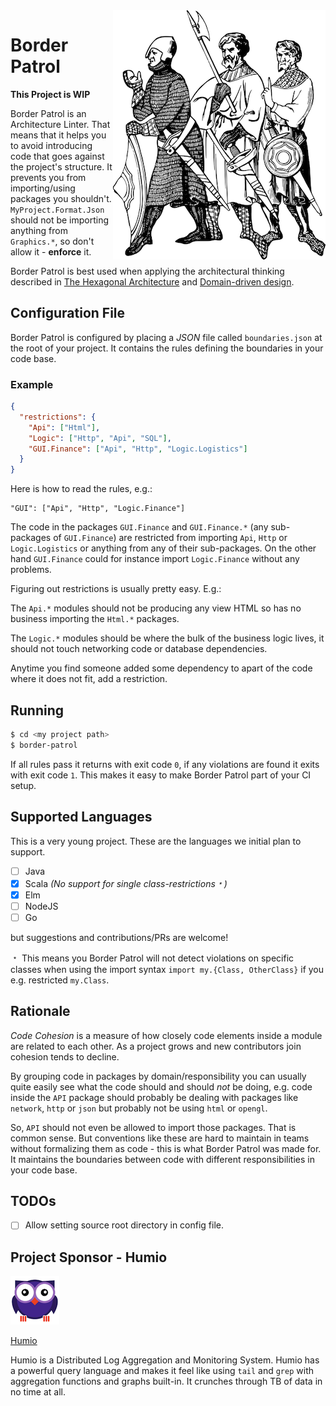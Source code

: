<img align="right" src="images/logo.png" />

# Border Patrol

__This Project is WIP__

Border Patrol is an Architecture Linter. That means that it helps you to avoid
introducing code that goes against the project's structure. It prevents you from
importing/using packages you shouldn't. `MyProject.Format.Json` should not be
importing anything from `Graphics.*`, so don't allow it - __enforce__ it.

Border Patrol is best used when applying the architectural thinking described in
[The Hexagonal Architecture](http://alistair.cockburn.us/Hexagonal+architecture)
and [Domain-driven design](https://en.wikipedia.org/wiki/Domain-driven_design).

## Configuration File

Border Patrol is configured by placing a _JSON_ file called `boundaries.json` at
the root of your project. It contains the rules defining the boundaries in your
code base.

### Example

```json
{
  "restrictions": {
    "Api": ["Html"],
    "Logic": ["Http", "Api", "SQL"],
    "GUI.Finance": ["Api", "Http", "Logic.Logistics"]
  }
}
```

Here is how to read the rules, e.g.:

```
"GUI": ["Api", "Http", "Logic.Finance"]
```
The code in the packages `GUI.Finance` and `GUI.Finance.*` (any sub-packages of `GUI.Finance`) are restricted from
importing `Api`, `Http` or `Logic.Logistics` or anything from any of their sub-packages.
On the other hand `GUI.Finance` could for instance import `Logic.Finance` without any problems.  

Figuring out restrictions is usually pretty easy. E.g.:

The `Api.*` modules should not be producing any view HTML so has no business
importing the `Html.*` packages.

The `Logic.*` modules should be where the bulk of the business logic lives, it
should not touch networking code or database dependencies.

Anytime you find someone added some dependency to apart of the code where it does not
fit, add a restriction.

## Running

```bash
$ cd <my project path>
$ border-patrol
```

If all rules pass it returns with exit code `0`, if any violations are found it
exits with exit code `1`. This makes it easy to make Border Patrol part of your
CI setup.

## Supported Languages

This is a very young project. These are the languages we initial plan to support.

- [ ] Java
- [x] Scala _(No support for single class-restrictions&#65121;)_
- [x] Elm
- [ ] NodeJS
- [ ] Go

but suggestions and contributions/PRs are welcome!

&#65121; This means you Border Patrol will not detect violations on specific classes when
using the import syntax `import my.{Class, OtherClass}` if you e.g. restricted `my.Class`.

## Rationale

_Code Cohesion_ is a measure of how closely code elements inside a
module are related to each other. As a project grows and new contributors join
cohesion tends to decline.

By grouping code in packages by domain/responsibility you can usually quite easily
see what the code should and should _not_ be doing, e.g. code inside the `API` package
should probably be dealing with packages like `network`, `http` or `json` but probably
not be using `html` or `opengl`.

So, `API` should not even be allowed to import those packages. That is common sense.
But conventions like these are hard to maintain in teams without formalizing them as code -
this is what Border Patrol was made for. It maintains the boundaries between code with
different responsibilities in your code base.

## TODOs

- [ ] Allow setting source root directory in config file.

## Project Sponsor - Humio

![Humio](./images/humio.png)

[Humio](https://humio.com/)

Humio is a Distributed Log Aggregation and Monitoring System. Humio has a
powerful query language and makes it feel like using `tail` and `grep` with
aggregation functions and graphs built-in. It crunches through TB of data in no
time at all.
